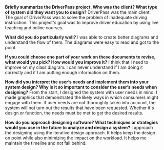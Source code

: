 **Briefly summarize the DriverPass project. Who was the client? What type of system did they want you to design?**
DriverPass was the main client. The goal of DriverPass was to solve the problem of inadequate driving instruction. This project's goal was to improve driver education by using live teaching and online courses.

**What did you do particularly well?**
I was able to create better diagrams and understand the flow of them. The diagrams were easy to read and got to the point.

**If you could choose one part of your work on these documents to revise, what would you pick? How would you improve it?**
I think that I need to improve on my class diagram. I can never understand if I am doing it correctly and if I am putting enough information on them.

**How did you interpret the user’s needs and implement them into your system design? Why is it so important to consider the user’s needs when designing?**
From the start, I designed the system with user needs in mind. I made graphics that demonstrated the likely ways in which consumers might engage with them. If user needs are not thoroughly taken into account, the system will not turn out the results that have been requested. Whether it's design or function, the needs must be met to get the desired results.

**How do you approach designing software? What techniques or strategies would you use in the future to analyze and design a system?**
I approach the designing using the iterative design approach. It helps keep the design on point while also minimizing the impact on the workload. It helps me maintain the timeline and not fall behind.
